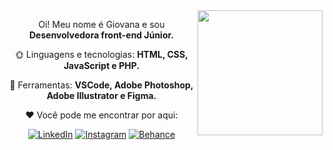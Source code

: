 <img src="https://user-images.githubusercontent.com/75648437/148135300-cbc16417-ac31-4e17-8bd5-1d0e130b8f40.png" width="200px" align="right">

<p align="center"> 
   Oi! Meu nome é Giovana e sou <strong>Desenvolvedora front-end Júnior.</strong><br>
</p>

<p align="center">
 🌞 Linguagens e tecnologias: <strong>HTML, CSS, JavaScript e PHP.</strong>
</p>

<p align="center">
 🌸 Ferramentas: <strong>VSCode, Adobe Photoshop, Adobe Illustrator e Figma. </strong>
</p>

<p align="center">
 ❤️ Você pode me encontrar por aqui:
</p>

<p align="center">
  <a href="https://www.linkedin.com/in/giovana--siqueira/" target="_blank"><img src="https://img.shields.io/badge/LinkedIn-0077B5?style=for-the-badge&logo=linkedin&logoColor=white" alt="LinkedIn"></a>
<a href="https://www.instagram.com/giovxxna/" target="_blank"><img src="https://img.shields.io/badge/Instagram-E4405F?style=for-the-badge&logo=instagram&logoColor=white" alt="Instagram"></a>
<a href="https://www.behance.net/giovxna" target="_blank"><img src="https://img.shields.io/badge/-Behance-blue?style=for-the-badge&logo=behance&logoColor=white" alt="Behance"></a>
</p>  

